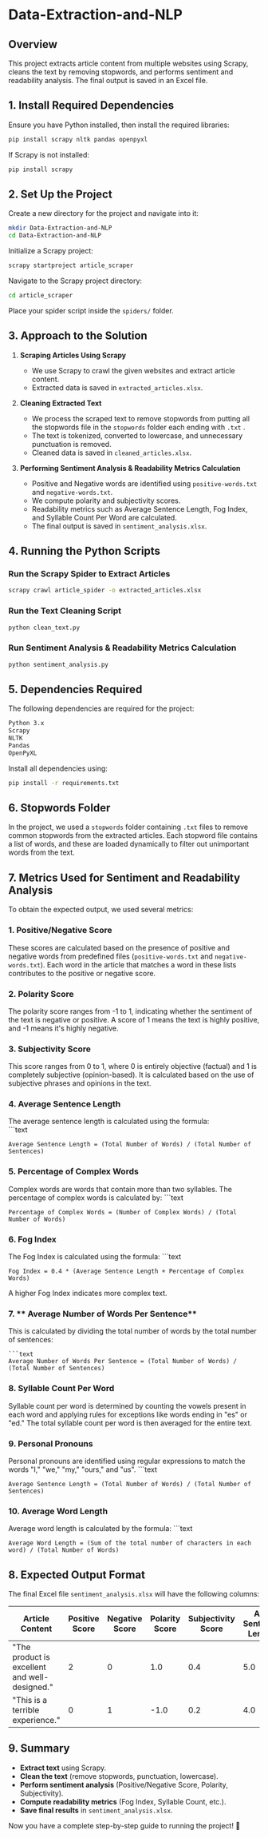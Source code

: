 # Data-Extraction-and-NLP

## **Overview**
This project extracts article content from multiple websites using Scrapy, cleans the text by removing stopwords, and performs sentiment and readability analysis. The final output is saved in an Excel file.

## **1. Install Required Dependencies**
Ensure you have Python installed, then install the required libraries:

```bash
pip install scrapy nltk pandas openpyxl
```

If Scrapy is not installed:

```bash
pip install scrapy
```

## **2. Set Up the Project**
Create a new directory for the project and navigate into it:

```bash
mkdir Data-Extraction-and-NLP
cd Data-Extraction-and-NLP
```

Initialize a Scrapy project:

```bash
scrapy startproject article_scraper
```

Navigate to the Scrapy project directory:

```bash
cd article_scraper
```

Place your spider script inside the `spiders/` folder.

## **3. Approach to the Solution**
1. **Scraping Articles Using Scrapy**  
   - We use Scrapy to crawl the given websites and extract article content.  
   - Extracted data is saved in `extracted_articles.xlsx`.

2. **Cleaning Extracted Text**  
   - We process the scraped text to remove stopwords from putting all the stopwords file in the `stopwords` folder each ending with `.txt`  .
   - The text is tokenized, converted to lowercase, and unnecessary punctuation is removed.
   - Cleaned data is saved in `cleaned_articles.xlsx`.

3. **Performing Sentiment Analysis & Readability Metrics Calculation**  
   - Positive and Negative words are identified using `positive-words.txt` and `negative-words.txt`.
   - We compute polarity and subjectivity scores.
   - Readability metrics such as Average Sentence Length, Fog Index, and Syllable Count Per Word are calculated.
   - The final output is saved in `sentiment_analysis.xlsx`.

## **4. Running the Python Scripts**

### **Run the Scrapy Spider to Extract Articles**
```bash
scrapy crawl article_spider -o extracted_articles.xlsx
```

### **Run the Text Cleaning Script**
```bash
python clean_text.py
```

### **Run Sentiment Analysis & Readability Metrics Calculation**
```bash
python sentiment_analysis.py
```

## **5. Dependencies Required**
The following dependencies are required for the project:

```txt
Python 3.x
Scrapy
NLTK
Pandas
OpenPyXL
```

Install all dependencies using:

```bash
pip install -r requirements.txt
```
## **6. Stopwords Folder**
In the project, we used a `stopwords` folder containing `.txt` files to remove common stopwords from the extracted articles. Each stopword file contains a list of words, and these are loaded dynamically to filter out unimportant words from the text.

## **7. Metrics Used for Sentiment and Readability Analysis**
To obtain the expected output, we used several metrics:

### 1. **Positive/Negative Score**
These scores are calculated based on the presence of positive and negative words from predefined files (`positive-words.txt` and `negative-words.txt`). Each word in the article that matches a word in these lists contributes to the positive or negative score.

### 2. **Polarity Score**
The polarity score ranges from -1 to 1, indicating whether the sentiment of the text is negative or positive. A score of 1 means the text is highly positive, and -1 means it's highly negative.

### 3. **Subjectivity Score**
This score ranges from 0 to 1, where 0 is entirely objective (factual) and 1 is completely subjective (opinion-based). It is calculated based on the use of subjective phrases and opinions in the text.

### 4. **Average Sentence Length**
The average sentence length is calculated using the formula:  
    ```text
    
    Average Sentence Length = (Total Number of Words) / (Total Number of Sentences)
### 5. **Percentage of Complex Words**
Complex words are words that contain more than two syllables. The percentage of complex words is calculated by:
    ```text
    
    Percentage of Complex Words = (Number of Complex Words) / (Total Number of Words)

### 6. **Fog Index**
The Fog Index is calculated using the formula:
    ```text
    
    Fog Index = 0.4 * (Average Sentence Length + Percentage of Complex Words)
A higher Fog Index indicates more complex text.

### 7. ** Average Number of Words Per Sentence**
This is calculated by dividing the total number of words by the total number of sentences:

 
    ```text
    Average Number of Words Per Sentence = (Total Number of Words) / (Total Number of Sentences)


### 8. **Syllable Count Per Word**
Syllable count per word is determined by counting the vowels present in each word and applying rules for exceptions like words ending in "es" or "ed." The total syllable count per word is then averaged for the entire text.
   
### 9. **Personal Pronouns**
Personal pronouns are identified using regular expressions to match the words "I," "we," "my," "ours," and "us".
    ```text
    
    Average Sentence Length = (Total Number of Words) / (Total Number of Sentences)
### 10. **Average Word Length**
Average word length is calculated by the formula:
    ```text
    
    Average Word Length = (Sum of the total number of characters in each word) / (Total Number of Words)



## **8. Expected Output Format**
The final Excel file `sentiment_analysis.xlsx` will have the following columns:

| Article Content | Positive Score | Negative Score | Polarity Score | Subjectivity Score | Avg Sentence Length | Percent Complex Words | Fog Index | Syllable Per Word | Personal Pronouns | Avg Word Length |
|----------------|---------------|---------------|---------------|------------------|-------------------|------------------|---------|----------------|------------------|----------------|
| "The product is excellent and well-designed." | 2 | 0 | 1.0 | 0.4 | 5.0 | 0.2 | 2.08 | 1.5 | 0 | 4.2 |
| "This is a terrible experience." | 0 | 1 | -1.0 | 0.2 | 4.0 | 0.1 | 1.64 | 1.2 | 1 | 4.0 |


## **9. Summary**
- **Extract text** using Scrapy.
- **Clean the text** (remove stopwords, punctuation, lowercase).
- **Perform sentiment analysis** (Positive/Negative Score, Polarity, Subjectivity).
- **Compute readability metrics** (Fog Index, Syllable Count, etc.).
- **Save final results** in `sentiment_analysis.xlsx`.

Now you have a complete step-by-step guide to running the project! 🚀

